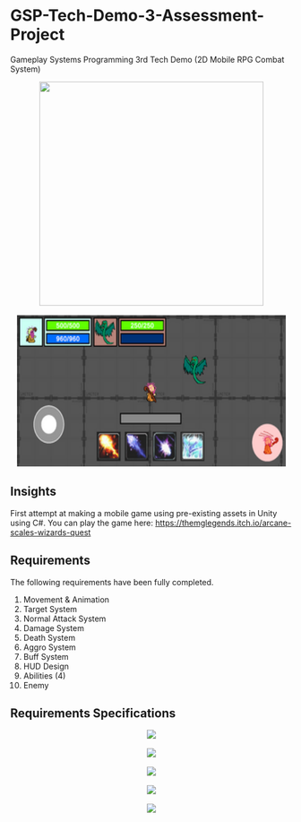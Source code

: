# GSP-Tech-Demo-3-Assessment-Project
Gameplay Systems Programming 3rd Tech Demo (2D Mobile RPG Combat System)

[<p align="center"><img src="https://img.youtube.com/vi/OLTB-zc04EA/hqdefault.jpg" width="400" height="400"/></p>](https://www.youtube.com/embed/OLTB-zc04EA)

<p align="center">
  <a>
    <img src="ArcaneWizards.png" width="480" height = "270" alt="Arcane Wizards Gameplay Image">
  </a>
</p>

## Insights

First attempt at making a mobile game using pre-existing assets in Unity using C#. You can play the game here:
https://themglegends.itch.io/arcane-scales-wizards-quest

## Requirements

The following requirements have been fully completed.

1. Movement & Animation
2. Target System
3. Normal Attack System
4. Damage System
5. Death System
6. Aggro System
7. Buff System
8. HUD Design
9. Abilities (4)
10. Enemy

## Requirements Specifications

<p align="center"><img src="https://github.com/TheMGLegends/GSP-Tech-Demo-3-Assessment-Project/assets/120389432/f6140077-90a5-4d3b-8f40-c6e5b07f909d"/></p>
<p align="center"><img src="https://github.com/TheMGLegends/GSP-Tech-Demo-3-Assessment-Project/assets/120389432/64a3babb-3b0e-40c3-a9c7-de0db9e0bdfd"/></p>
<p align="center"><img src="https://github.com/TheMGLegends/GSP-Tech-Demo-3-Assessment-Project/assets/120389432/73a07af6-fdd0-4a65-b9a9-e4787db0a580"/></p>
<p align="center"><img src="https://github.com/TheMGLegends/GSP-Tech-Demo-3-Assessment-Project/assets/120389432/fd6ee4e8-ecff-4248-b310-0138261dd89b"/></p>
<p align="center"><img src="https://github.com/TheMGLegends/GSP-Tech-Demo-3-Assessment-Project/assets/120389432/c1ab0dc5-2168-434e-bfd2-3fb402a9bb29"/></p>
